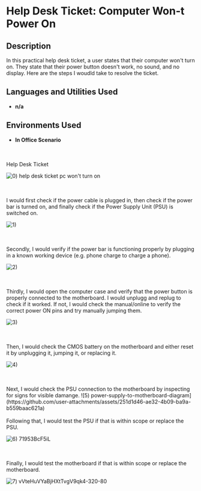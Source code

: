 # Help Desk Ticket: Computer Won-t Power On

<h2>Description</h2>
In this practical help desk ticket, a user states that their computer won't turn on. They state that their power button doesn't work, no sound, and no display. Here are the steps I woudld take to resolve the ticket.
<br />


<h2>Languages and Utilities Used</h2>

- <b>n/a</b> 

<h2>Environments Used </h2>

- <b>In Office Scenario</b> 

<br />
<br />
Help Desk Ticket 

![0) help desk ticket pc won't turn on](https://github.com/user-attachments/assets/7ab24a3a-8cde-4e68-905e-b499ccd3a830)

<br />
<br />
I would first check if the power cable is plugged in, then check if the power bar is turned on, and finally check if the Power Supply Unit (PSU) is switched on. 

![1) ](https://github.com/user-attachments/assets/27cbc990-b6d1-420e-9bf9-6f25a3a596cb)

<br />
<br />
Secondly, I would verify if the power bar is functioning properly by plugging in a known working device (e.g. phone charge to charge a phone). 

![2)](https://github.com/user-attachments/assets/042c4f8a-34c0-4de2-b3e0-3e3fc3e6ab36)

<br />
<br />
Thirdly, I would open the computer case and verify that the power button is properly connected to the motherboard. I would unplugg and replug to check if it worked. If not, I would check the manual/online to verify the correct power ON pins and try manually jumping them. 

![3)](https://github.com/user-attachments/assets/047b848a-409b-4822-8f78-27c3ce04088e)

<br />
<br />
Then, I would check the CMOS battery on the motherboard and either reset it by unplugging it, jumping it, or replacing it. 

![4)](https://github.com/user-attachments/assets/57c6fa65-8502-4200-bfd3-613c7c813cb9)

<br />
<br />
Next, I would check the PSU connection to the motherboard by inspecting for signs for visible damange. 
![5) power-supply-to-motherboard-diagram](https://github.com/user-attachments/assets/251d1d46-ae32-4b09-ba9a-b559baac621a)

<br />
<br />
Following that, I would test the PSU if that is within scope or replace the PSU. 

![6) 71953BcF5iL](https://github.com/user-attachments/assets/63c39814-74c0-451a-ad3f-a82e2bb5035e)

<br />
<br />
Finally, I would test the motherboard if that is within scope or replace the motherboard. 

![7) vVteHuVYaBjHXtTvgV9qk4-320-80](https://github.com/user-attachments/assets/51f03e34-ba4b-4c7b-aa78-fb213e9bdcd4)

<br />
<br />

